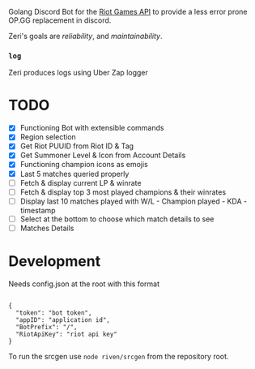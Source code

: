 Golang Discord Bot for the [Riot Games API](https://developer.riotgames.com/) to provide a less error prone OP.GG replacement in discord.

Zeri's goals are _reliability_, and _maintainability_.

### `log`

Zeri produces logs using Uber Zap logger

# TODO

- [x] Functioning Bot with extensible commands
- [x] Region selection
- [x] Get Riot PUUID from Riot ID & Tag
- [x] Get Summoner Level & Icon from Account Details
- [x] Functioning champion icons as emojis
- [x] Last 5 matches queried properly
- [ ] Fetch & display current LP & winrate
- [ ] Fetch & display top 3 most played champions & their winrates
- [ ] Display last 10 matches played with W/L - Champion played - KDA - timestamp
- [ ] Select at the bottom to choose which match details to see
- [ ] Matches Details

# Development

Needs config.json at the root with this format

```

{
  "token": "bot token",
  "appID": "application id",
  "BotPrefix": "/",
  "RiotApiKey": "riot api key"
}

```

To run the srcgen use `node riven/srcgen` from the repository root.
